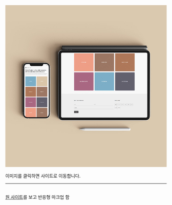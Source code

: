 <a href="https://hyemin12.github.io/responsive-webstie-phantom/" target="_blank"><img src="./responsive5.jpg" /></a>

이미지를 클릭하면 사이트로 이동합니다.

---

<br>
<a href="https://html5up.net/phantom" target="_blank">원 사이트</a>를 보고 반응형 마크업 함
